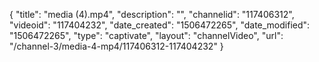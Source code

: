 {
    "title": "media (4).mp4",
    "description": "",
    "channelid": "117406312",
    "videoid": "117404232",
    "date_created": "1506472265",
    "date_modified": "1506472265",
    "type": "captivate",
    "layout": "channelVideo",
    "url": "\/channel-3\/media-4-mp4\/117406312-117404232"
}